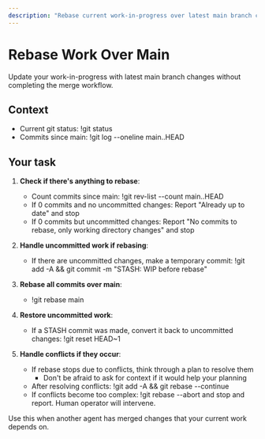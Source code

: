 ```yaml
---
description: "Rebase current work-in-progress over latest main branch changes"
---
```


# Rebase Work Over Main

Update your work-in-progress with latest main branch changes without completing the merge workflow.

## Context
- Current git status: !git status
- Commits since main: !git log --oneline main..HEAD

## Your task

1. **Check if there's anything to rebase**:
   - Count commits since main: !git rev-list --count main..HEAD
   - If 0 commits and no uncommitted changes: Report "Already up to date" and stop
   - If 0 commits but uncommitted changes: Report "No commits to rebase, only working directory changes" and stop

2. **Handle uncommitted work if rebasing**:
   - If there are uncommitted changes, make a temporary commit: !git add -A && git commit -m "STASH: WIP before rebase"

3. **Rebase all commits over main**:
   - !git rebase main

4. **Restore uncommitted work**:
   - If a STASH commit was made, convert it back to uncommitted changes: !git reset HEAD~1

5. **Handle conflicts if they occur**:
   - If rebase stops due to conflicts, think through a plan to resolve them
      - Don't be afraid to ask for context if it would help your planning
   - After resolving conflicts: !git add -A && git rebase --continue
   - If conflicts become too complex: !git rebase --abort and stop and report. Human operator will intervene.

Use this when another agent has merged changes that your current work depends on.